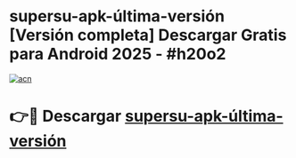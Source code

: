 # supersu-apk-última-versión  [Versión completa] Descargar Gratis para Android 2025 - #h20o2

[![acn](https://github.com/user-attachments/assets/0f9c940e-d8b0-45ae-aac7-cd30a18b3e1c)](https://apps.freeplayer.one?title=supersu-apk-última-versión&ref=9F)

# 👉🔴 Descargar [supersu-apk-última-versión](https://apps.freeplayer.one?title=supersu-apk-última-versión&ref=9F)